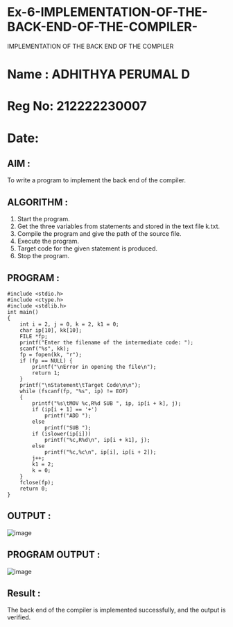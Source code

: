 # Ex-6-IMPLEMENTATION-OF-THE-BACK-END-OF-THE-COMPILER-

IMPLEMENTATION OF THE BACK END OF THE COMPILER 

# Name : ADHITHYA PERUMAL D
# Reg No: 212222230007
# Date: 

## AIM :

To write a program to implement the back end of the compiler.

## ALGORITHM :

1. Start the program.
2. Get the three variables from statements and stored in the text file k.txt.
3. Compile the program and give the path of the source file.
4. Execute the program.
5. Target code for the given statement is produced.
6. Stop the program.
   
## PROGRAM :

```
#include <stdio.h>
#include <ctype.h>
#include <stdlib.h>
int main()
{
    int i = 2, j = 0, k = 2, k1 = 0;
    char ip[10], kk[10];
    FILE *fp;
    printf("Enter the filename of the intermediate code: ");
    scanf("%s", kk);
    fp = fopen(kk, "r");
    if (fp == NULL) {
        printf("\nError in opening the file\n");
        return 1;
    }
    printf("\nStatement\tTarget Code\n\n");
    while (fscanf(fp, "%s", ip) != EOF)
    {
        printf("%s\tMOV %c,R%d SUB ", ip, ip[i + k], j);
        if (ip[i + 1] == '+')
            printf("ADD ");
        else
            printf("SUB ");
        if (islower(ip[i]))
            printf("%c,R%d\n", ip[i + k1], j);
        else
            printf("%c,%c\n", ip[i], ip[i + 2]);
        j++;
        k1 = 2;
        k = 0;
    }
    fclose(fp);
    return 0;
}
```

## OUTPUT :

![image](https://github.com/user-attachments/assets/cb72f544-f315-48bc-8428-2a51a00ae1e8)

## PROGRAM OUTPUT :

![image](https://github.com/user-attachments/assets/c48ae4dd-3f3e-41a2-be00-9663c76cad10)

## Result :

The back end of the compiler is implemented successfully, and the output is verified.
